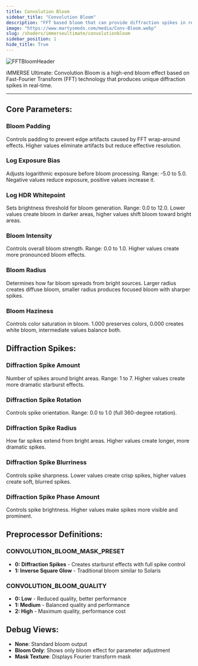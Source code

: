 ```yaml
---
title: Convolution Bloom
sidebar_title: "Convolution Bloom"
description: "FFT based bloom that can provide diffraction spikes in real-time."
image: "https://www.martysmods.com/media/Conv-Bloom.webp"
slug: /shaders/immerseultimate/convolutionbloom
sidebar_position: 1
hide_title: True
---
```


![FFTBloomHeader](https://assets.martysmods.com/headers/ConvolutionBloomHeader.webp)

iMMERSE Ultimate: Convolution Bloom is a high-end bloom effect based on Fast-Fourier Transform (FFT) technology that produces unique diffraction spikes in real-time.

---

## Core Parameters:

### Bloom Padding
Controls padding to prevent edge artifacts caused by FFT wrap-around effects. Higher values eliminate artifacts but reduce effective resolution.

### Log Exposure Bias
Adjusts logarithmic exposure before bloom processing. Range: -5.0 to 5.0. Negative values reduce exposure, positive values increase it.

### Log HDR Whitepoint
Sets brightness threshold for bloom generation. Range: 0.0 to 12.0. Lower values create bloom in darker areas, higher values shift bloom toward bright areas.

### Bloom Intensity
Controls overall bloom strength. Range: 0.0 to 1.0. Higher values create more pronounced bloom effects.

### Bloom Radius
Determines how far bloom spreads from bright sources. Larger radius creates diffuse bloom, smaller radius produces focused bloom with sharper spikes.

### Bloom Haziness
Controls color saturation in bloom. 1.000 preserves colors, 0.000 creates white bloom, intermediate values balance both.

## Diffraction Spikes:

### Diffraction Spike Amount
Number of spikes around bright areas. Range: 1 to 7. Higher values create more dramatic starburst effects.

### Diffraction Spike Rotation
Controls spike orientation. Range: 0.0 to 1.0 (full 360-degree rotation).

### Diffraction Spike Radius
How far spikes extend from bright areas. Higher values create longer, more dramatic spikes.

### Diffraction Spike Blurriness
Controls spike sharpness. Lower values create crisp spikes, higher values create soft, blurred spikes.

### Diffraction Spike Phase Amount
Controls spike brightness. Higher values make spikes more visible and prominent.

## Preprocessor Definitions:

### CONVOLUTION_BLOOM_MASK_PRESET
- **0: Diffraction Spikes** - Creates starburst effects with full spike control
- **1: Inverse Square Glow** - Traditional bloom similar to Solaris

### CONVOLUTION_BLOOM_QUALITY
- **0: Low** - Reduced quality, better performance
- **1: Medium** - Balanced quality and performance  
- **2: High** - Maximum quality, performance cost

## Debug Views:

- **None**: Standard bloom output
- **Bloom Only**: Shows only bloom effect for parameter adjustment
- **Mask Texture**: Displays Fourier transform mask
